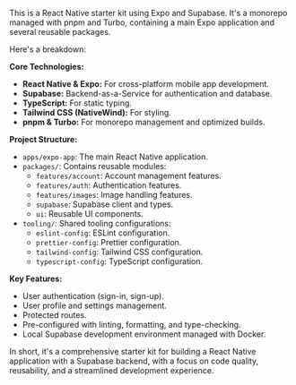 This is a React Native starter kit using Expo and Supabase. It's a monorepo managed with pnpm and Turbo, containing a main Expo application and several reusable packages.

Here's a breakdown:

**Core Technologies:**

*   **React Native & Expo:** For cross-platform mobile app development.
*   **Supabase:** Backend-as-a-Service for authentication and database.
*   **TypeScript:** For static typing.
*   **Tailwind CSS (NativeWind):** For styling.
*   **pnpm & Turbo:** For monorepo management and optimized builds.

**Project Structure:**

*   `apps/expo-app`: The main React Native application.
*   `packages/`: Contains reusable modules:
    *   `features/account`: Account management features.
    *   `features/auth`: Authentication features.
    *   `features/images`: Image handling features.
    *   `supabase`: Supabase client and types.
    *   `ui`: Reusable UI components.
*   `tooling/`: Shared tooling configurations:
    *   `eslint-config`: ESLint configuration.
    *   `prettier-config`: Prettier configuration.
    *   `tailwind-config`: Tailwind CSS configuration.
    *   `typescript-config`: TypeScript configuration.

**Key Features:**

*   User authentication (sign-in, sign-up).
*   User profile and settings management.
*   Protected routes.
*   Pre-configured with linting, formatting, and type-checking.
*   Local Supabase development environment managed with Docker.

In short, it's a comprehensive starter kit for building a React Native application with a Supabase backend, with a focus on code quality, reusability, and a streamlined development experience.
